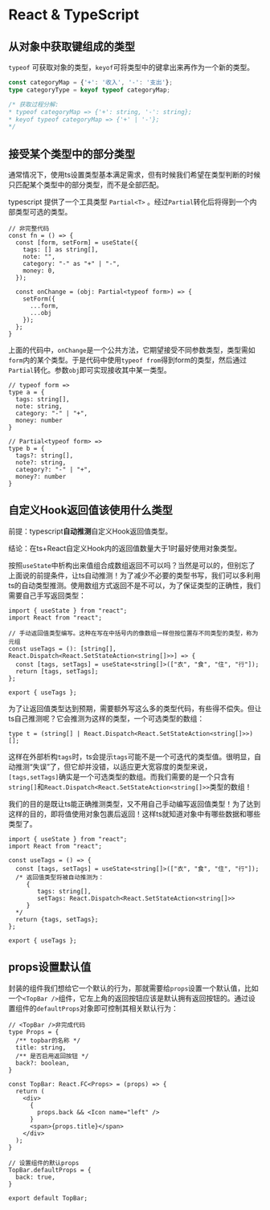 # React & TypeScript

## 从对象中获取键组成的类型

`typeof` 可获取对象的类型，`keyof`可将类型中的键拿出来再作为一个新的类型。

```ts
const categoryMap = {'+': '收入', '-': '支出'};
type categoryType = keyof typeof categoryMap;

/* 获取过程分解:
* typeof categoryMap => {'+': string, '-': string}; 
* keyof typeof categoryMap => {'+' | '-'};
*/

```

## 接受某个类型中的部分类型

通常情况下，使用ts设置类型基本满足需求，但有时候我们希望在类型判断的时候只匹配某个类型中的部分类型，而不是全部匹配。

typescript 提供了一个工具类型 `Partial<T>` 。经过`Partial`转化后将得到一个内部类型可选的类型。

```tsx
// 非完整代码
const fn = () => {
  const [form, setForm] = useState({
    tags: [] as string[],
    note: "",
    category: "-" as "+" | "-",
    money: 0,
  });

  const onChange = (obj: Partial<typeof form>) => {
    setForm({
      ...form,
      ...obj
    });
  };
}
```

上面的代码中，`onChange`是一个公共方法，它期望接受不同参数类型，类型需如`form`内的某个类型。于是代码中使用`typeof from`得到form的类型，然后通过`Partial`转化。参数`obj`即可实现接收其中某一类型。

```tsx
// typeof form => 
type a = {
  tags: string[],
  note: string,
  category: "-" | "+",
  money: number
}

// Partial<typeof form> =>
type b = {
  tags?: string[],
  note?: string,
  category?: "-" | "+",
  money?: number
}
```

## 自定义Hook返回值该使用什么类型

前提：typescript**自动推测**自定义Hook返回值类型。

结论：在ts+React自定义Hook内的返回值数量大于1时最好使用对象类型。

按照`useState`中析构出来值组合成数组返回不可以吗？当然是可以的，但别忘了上面说的前提条件，让ts自动推测！为了减少不必要的类型书写，我们可以多利用ts的自动类型推测。使用数组方式返回不是不可以，为了保证类型的正确性，我们需要自己手写返回类型：

```tsx {5}
import { useState } from "react";
import React from "react";

// 手动返回值类型编写。这种在写在中括号内的像数组一样但按位置存不同类型的类型，称为元组
const useTags = (): [string[], React.Dispatch<React.SetStateAction<string[]>>] => {
  const [tags, setTags] = useState<string[]>(["衣", "食", "住", "行"]);
  return [tags, setTags];
};

export { useTags };
```

为了让返回值类型达到预期，需要额外写这么多的类型代码，有些得不偿失。但让ts自己推测呢？它会推测为这样的类型，一个可选类型的数组：

```tsx
type t = (string[] | React.Dispatch<React.SetStateAction<string[]>>)[];
```

这样在外部析构`tags`时，ts会提示`tags`可能不是一个可迭代的类型值。很明显，自动推测“失误”了，但它却并没错，以适应更大宽容度的类型来说，`[tags,setTags]`确实是一个可选类型的数组。而我们需要的是一个只含有`string[]`和`React.Dispatch<React.SetStateAction<string[]>>`类型的数组！

我们的目的是既让ts能正确推测类型，又不用自己手动编写返回值类型！为了达到这样的目的，即将值使用对象包裹后返回！这样ts就知道对象中有哪些数据和哪些类型了。

```tsx {6-11}
import { useState } from "react";
import React from "react";

const useTags = () => {
  const [tags, setTags] = useState<string[]>(["衣", "食", "住", "行"]);
  /* 返回值类型将被自动推测为： 
     {
        tags: string[], 
        setTags: React.Dispatch<React.SetStateAction<string[]>>
     } 
  */
  return {tags, setTags};
};

export { useTags };
```

## props设置默认值

封装的组件我们想给它一个默认的行为，那就需要给`props`设置一个默认值，比如一个`<TopBar />`组件，它左上角的返回按钮应该是默认拥有返回按钮的。通过设置组件的`defaultProps`对象即可控制其相关默认行为：

```tsx {21-23}
// <TopBar />非完成代码
type Props = {
  /** topbar的名称 */
  title: string,
  /** 是否启用返回按钮 */
  back?: boolean,
}

const TopBar: React.FC<Props> = (props) => {
  return (
    <div>
      {
        props.back && <Icon name="left" />
      }
      <span>{props.title}</span>
    </div>
  );
}

// 设置组件的默认props
TopBar.defaultProps = {
  back: true,
}

export default TopBar;
```
